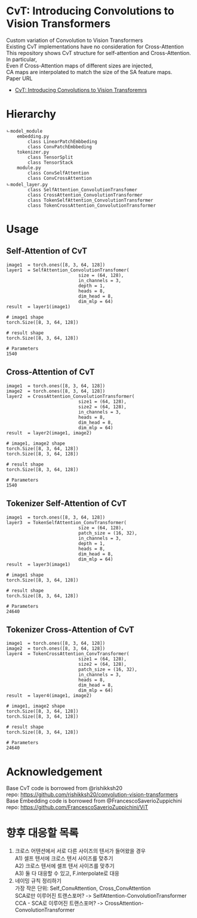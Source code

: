 # CvT: Introducing Convolutions to Vision Transformers
Custom variation of Convolution to Vision Transformers  
Existing CvT implementations have no consideration for Cross-Attention  
This repository shows CvT structure for self-attention and Cross-Attention.
In particular,  
Even if Cross-Attention maps of different sizes are injected,  
CA maps are interpolated to match the size of the SA feature maps.  
Paper URL  
- [CvT: Introducing Convolutions to Vision Transforemrs](https://arxiv.org/abs/2103.15808)  
  
# Hierarchy 
```
ㄴmodel_module
    embedding.py
        class LinearPatchEmbbeding
        class ConvPatchEmbbeding
    tokenizer.py
        class TensorSplit
        class TensorStack
    module.py
        class ConvSelfAttention
        class ConvCrossAttention
ㄴmodel_layer.py
        class SelfAttention_ConvolutionTransfomer
        class CrossAttention_ConvolutionTransformer
        class TokenSelfAttention_ConvolutionTransformer
        class TokenCrossAttention_ConvolutionTransformer
``` 
# Usage
## Self-Attention of CvT
```
image1  = torch.ones([8, 3, 64, 128])
layer1  = SelfAttention_ConvolutionTransfomer(
                           size = (64, 128),
                           in_channels = 3,  
                           depth = 1, 
                           heads = 8, 
                           dim_head = 8, 
                           dim_mlp = 64) 
result  = layer1(image1)

# image1 shape
torch.Size([8, 3, 64, 128])

# result shape
torch.Size([8, 3, 64, 128])

# Parameters
1540
```
  
## Cross-Attention of CvT
```
image1  = torch.ones([8, 3, 64, 128])
image2  = torch.ones([8, 3, 64, 128])
layer2  = CrossAttention_ConvolutionTransformer(
                           size1 = (64, 128),
                           size2 = (64, 128), 
                           in_channels = 3,
                           heads = 8,
                           dim_head = 8, 
                           dim_mlp = 64)
result  = layer2(image1, image2)

# image1, image2 shape
torch.Size([8, 3, 64, 128])
torch.Size([8, 3, 64, 128])

# result shape
torch.Size([8, 3, 64, 128])

# Parameters
1540
```
  
## Tokenizer Self-Attention of CvT
```
image1  = torch.ones([8, 3, 64, 128])
layer3  = TokenSelfAttention_ConvTransformer(
                           size = (64, 128),
                           patch_size = (16, 32),
                           in_channels = 3,  
                           depth = 1, 
                           heads = 8, 
                           dim_head = 8, 
                           dim_mlp = 64) 
result  = layer3(image1)

# image1 shape
torch.Size([8, 3, 64, 128])

# result shape
torch.Size([8, 3, 64, 128])

# Parameters
24640
```
  
## Tokenizer Cross-Attention of CvT
```
image1  = torch.ones([8, 3, 64, 128])
image2  = torch.ones([8, 3, 64, 128])
layer4  = TokenCrossAttention_ConvTransformer(
                           size1 = (64, 128),
                           size2 = (64, 128), 
                           patch_size = (16, 32),
                           in_channels = 3,
                           heads = 8,
                           dim_head = 8, 
                           dim_mlp = 64)
result  = layer4(image1, image2)

# image1, image2 shape
torch.Size([8, 3, 64, 128])
torch.Size([8, 3, 64, 128])

# result shape
torch.Size([8, 3, 64, 128])

# Parameters
24640
```
  
# Acknowledgement  
Base CvT code is borrowed from @rishikksh20  
repo: https://github.com/rishikksh20/convolution-vision-transformers  
Base Embedding code is borrowed from @FrancescoSaverioZuppichini  
repo: https://github.com/FrancescoSaverioZuppichini/ViT  
  
# 향후 대응할 목록  
1. 크로스 어텐션에서 서로 다른 사이즈의 텐서가 들어왔을 경우  
    A1) 셀프 텐서에 크로스 텐서 사이즈를 맞추기  
    A2) 크로스 텐서에 셀프 텐서 사이즈를 맞추기  
    A3) 둘 다 대응할 수 있고, F.interpolate로 대응  
2. 네이밍 규칙 정리하기  
가장 작은 단위: Self_ConvAttention, Cross_ConvAttention  
SCA로만 이루어진 트랜스포머?  -> SelfAttention-ConvolutionTransformer  
CCA - SCA로 이루어진 트랜스포머?  -> CrossAttention-ConvolutionTransformer  
